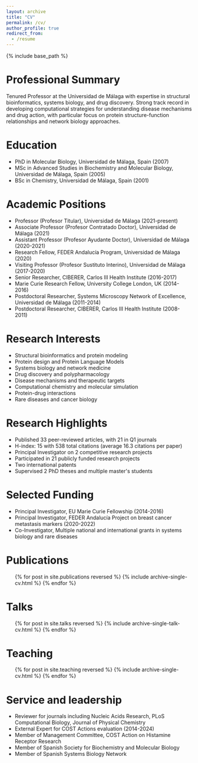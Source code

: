 ```yaml
---
layout: archive
title: "CV"
permalink: /cv/
author_profile: true
redirect_from:
  - /resume
---
```


{% include base_path %}

Professional Summary
====================
Tenured Professor at the Universidad de Málaga with expertise in structural bioinformatics, systems biology, and drug discovery. Strong track record in developing computational strategies for understanding disease mechanisms and drug action, with particular focus on protein structure-function relationships and network biology approaches.

Education
======
* PhD in Molecular Biology, Universidad de Málaga, Spain (2007)
* MSc in Advanced Studies in Biochemistry and Molecular Biology, Universidad de Málaga, Spain (2005)
* BSc in Chemistry, Universidad de Málaga, Spain (2001)

Academic Positions
======
* Professor (Profesor Titular), Universidad de Málaga (2021-present)
* Associate Professor (Profesor Contratado Doctor), Universidad de Málaga (2021)
* Assistant Professor (Profesor Ayudante Doctor), Universidad de Málaga (2020-2021)
* Research Fellow, FEDER Andalucía Program, Universidad de Málaga (2020)
* Visiting Professor (Profesor Sustituto Interino), Universidad de Málaga (2017-2020)
* Senior Researcher, CIBERER, Carlos III Health Institute (2016-2017)
* Marie Curie Research Fellow, University College London, UK (2014-2016)
* Postdoctoral Researcher, Systems Microscopy Network of Excellence, Universidad de Málaga (2011-2014)
* Postdoctoral Researcher, CIBERER, Carlos III Health Institute (2008-2011)
  
Research Interests
=====
* Structural bioinformatics and protein modeling
* Protein design and Protein Language Models
* Systems biology and network medicine
* Drug discovery and polypharmacology
* Disease mechanisms and therapeutic targets
* Computational chemistry and molecular simulation
* Protein-drug interactions
* Rare diseases and cancer biology


Research Highlights
======
* Published 33 peer-reviewed articles, with 21 in Q1 journals
* H-index: 15 with 538 total citations (average 16.3 citations per paper)
* Principal Investigator on 2 competitive research projects
* Participated in 21 publicly funded research projects
* Two international patents
* Supervised 2 PhD theses and multiple master's students

Selected Funding
====
* Principal Investigator, EU Marie Curie Fellowship (2014-2016)
* Principal Investigator, FEDER Andalucía Project on breast cancer metastasis markers (2020-2022)
* Co-Investigator, Multiple national and international grants in systems biology and rare diseases

Publications
======
  <ul>{% for post in site.publications reversed %}
    {% include archive-single-cv.html %}
  {% endfor %}</ul>
  
Talks
======
  <ul>{% for post in site.talks reversed %}
    {% include archive-single-talk-cv.html  %}
  {% endfor %}</ul>
  
Teaching
======
  <ul>{% for post in site.teaching reversed %}
    {% include archive-single-cv.html %}
  {% endfor %}</ul>
  
Service and leadership
======
* Reviewer for journals including Nucleic Acids Research, PLoS Computational Biology, Journal of Physical Chemistry
* External Expert for COST Actions evaluation (2014-2024)
* Member of Management Committee, COST Action on Histamine Receptor Research
* Member of Spanish Society for Biochemistry and Molecular Biology
* Member of Spanish Systems Biology Network
